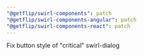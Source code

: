 ```yaml
---
"@getflip/swirl-components": patch
"@getflip/swirl-components-angular": patch
"@getflip/swirl-components-react": patch
---
```


Fix button style of "critical" swirl-dialog
